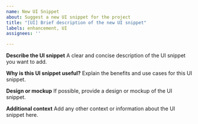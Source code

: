 ```yaml
---
name: New UI Snippet
about: Suggest a new UI snippet for the project
title: "[UI] Brief description of the new UI snippet"
labels: enhancement, UI
assignees: ''

---
```


**Describe the UI snippet**
A clear and concise description of the UI snippet you want to add.

**Why is this UI snippet useful?**
Explain the benefits and use cases for this UI snippet.

**Design or mockup**
If possible, provide a design or mockup of the UI snippet.

**Additional context**
Add any other context or information about the UI snippet here.
